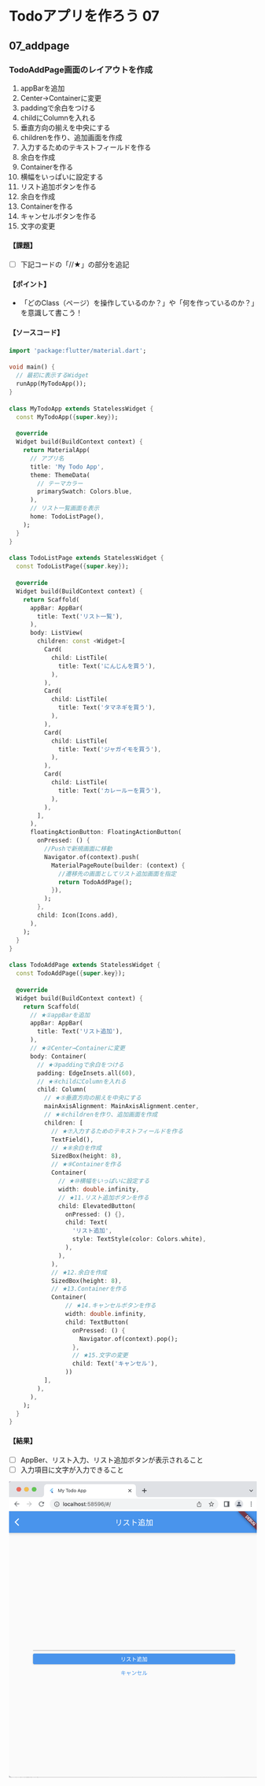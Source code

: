 # Todoアプリを作ろう 07

## 07_addpage

### TodoAddPage画面のレイアウトを作成

1. appBarを追加
2. Center→Containerに変更
3. paddingで余白をつける
4. childにColumnを入れる
5. 垂直方向の揃えを中央にする
6. childrenを作り、追加画面を作成
7. 入力するためのテキストフィールドを作る
8. 余白を作成
9. Containerを作る
10. 横幅をいっぱいに設定する
11. リスト追加ボタンを作る
12. 余白を作成
13. Containerを作る
14. キャンセルボタンを作る
15. 文字の変更

#### **【課題】**

- [ ] 下記コードの「//★」の部分を追記
  
#### **【ポイント】**

- 「どのClass（ページ）を操作しているのか？」や「何を作っているのか？」を意識して書こう！
  
#### **【ソースコード】**

```Dart
import 'package:flutter/material.dart';

void main() {
  // 最初に表示するWidget
  runApp(MyTodoApp());
}

class MyTodoApp extends StatelessWidget {
  const MyTodoApp({super.key});

  @override
  Widget build(BuildContext context) {
    return MaterialApp(
      // アプリ名
      title: 'My Todo App',
      theme: ThemeData(
        // テーマカラー
        primarySwatch: Colors.blue,
      ),
      // リスト一覧画面を表示
      home: TodoListPage(),
    );
  }
}

class TodoListPage extends StatelessWidget {
  const TodoListPage({super.key});

  @override
  Widget build(BuildContext context) {
    return Scaffold(
      appBar: AppBar(
        title: Text('リスト一覧'),
      ),
      body: ListView(
        children: const <Widget>[
          Card(
            child: ListTile(
              title: Text('にんじんを買う'),
            ),
          ),
          Card(
            child: ListTile(
              title: Text('タマネギを買う'),
            ),
          ),
          Card(
            child: ListTile(
              title: Text('ジャガイモを買う'),
            ),
          ),
          Card(
            child: ListTile(
              title: Text('カレールーを買う'),
            ),
          ),
        ],
      ),
      floatingActionButton: FloatingActionButton(
        onPressed: () {
          //Pushで新規画面に移動
          Navigator.of(context).push(
            MaterialPageRoute(builder: (context) {
              //遷移先の画面としてリスト追加画面を指定
              return TodoAddPage();
            }),
          );
        },
        child: Icon(Icons.add),
      ),
    );
  }
}

class TodoAddPage extends StatelessWidget {
  const TodoAddPage({super.key});

  @override
  Widget build(BuildContext context) {
    return Scaffold(
      // ★①appBarを追加
      appBar: AppBar(
        title: Text('リスト追加'),
      ),
      // ★②Center→Containerに変更
      body: Container(
        // ★③paddingで余白をつける
        padding: EdgeInsets.all(60),
        // ★④childにColumnを入れる
        child: Column(
          // ★⑤垂直方向の揃えを中央にする
          mainAxisAlignment: MainAxisAlignment.center,
          // ★⑥childrenを作り、追加画面を作成
          children: [
            // ★⑦入力するためのテキストフィールドを作る
            TextField(),
            // ★⑧余白を作成
            SizedBox(height: 8),
            // ★⑨Containerを作る
            Container(
              // ★⑩横幅をいっぱいに設定する
              width: double.infinity,
              // ★11.リスト追加ボタンを作る
              child: ElevatedButton(
                onPressed: () {},
                child: Text(
                  'リスト追加',
                  style: TextStyle(color: Colors.white),
                ),
              ),
            ),
            // ★12.余白を作成
            SizedBox(height: 8),
            // ★13.Containerを作る
            Container(
                // ★14.キャンセルボタンを作る
                width: double.infinity,
                child: TextButton(
                  onPressed: () {
                    Navigator.of(context).pop();
                  },
                  // ★15.文字の変更
                  child: Text('キャンセル'),
                ))
          ],
        ),
      ),
    );
  }
}
```

#### **【結果】**  

- [ ] AppBer、リスト入力、リスト追加ボタンが表示されること
- [ ] 入力項目に文字が入力できること

![結果](img/07_result.png)
